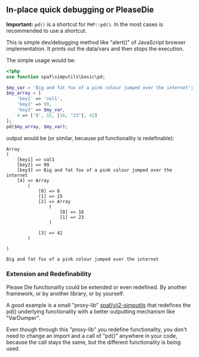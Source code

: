 ## In-place quick debugging or PleaseDie

**Important:** `pd()` is a shortcut for `PHP::pd()`. In the most cases is recommended to use 
a shortcut.

This is simple dev/debugging method like "alert()" of JavaScript browser implementation. It 
prints out the data/vars and then stops the execution.

The simple usage would be:

```php
<?php
use function spaf\simputils\basic\pd;

$my_var = 'Big and fat fox of a pink colour jumped over the internet';
$my_array = [
    'key1' => 'val1',
    'key2' => 99,
    'key3' => $my_var,
    4 => ['8', 15, [16, "23"], 42]
];
pd($my_array, $my_var);

```

output would be (or similar, because pd functionality is redefinable):
```
Array
(
    [key1] => val1
    [key2] => 99
    [key3] => Big and fat fox of a pink colour jumped over the internet
    [4] => Array
        (
            [0] => 8
            [1] => 15
            [2] => Array
                (
                    [0] => 16
                    [1] => 23
                )

            [3] => 42
        )

)

Big and fat fox of a pink colour jumped over the internet

```

### Extension and Redefinability
Please Die functionality could be extended or even redefined. By another framework, or by 
another library, or by yourself.

A good example is a small "proxy-lib" 
[spaf/yii2-simputils](https://github.com/PandaHugMonster/yii2-simputils) that redefines the pd() 
underlying functionality with a better outputting mechanism like "VarDumper".

Even though through this "proxy-lib" you redefine functionality, you don't need to change an import 
and a call of "pd()" anywhere in your code, because the call stays the same, but the different 
functionality is being used.
